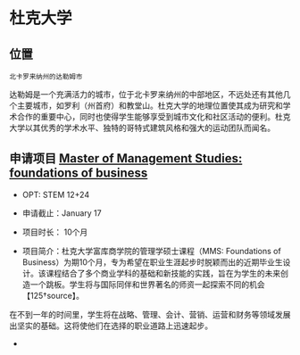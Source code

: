 # 杜克大学

## 位置
`北卡罗来纳州的达勒姆市`

达勒姆是一个充满活力的城市，位于北卡罗来纳州的中部地区，不远处还有其他几个主要城市，如罗利（州首府）和教堂山。杜克大学的地理位置使其成为研究和学术合作的重要中心，同时也使得学生能够享受到城市文化和社区活动的便利。杜克大学以其优秀的学术水平、独特的哥特式建筑风格和强大的运动团队而闻名。


## 申请项目 [Master of Management Studies: foundations of business](https://www.fuqua.duke.edu/programs/mms-foundations-of-business)

* OPT: STEM 12+24
* 申请截止：January 17
* 项目时长： 10个月

* 项目简介：杜克大学富库商学院的管理学硕士课程（MMS: Foundations of Business）为期10个月，专为希望在职业生涯起步时脱颖而出的近期毕业生设计。该课程结合了多个商业学科的基础和新技能的实践，旨在为学生的未来创造一个跳板。学生将与国际同伴和世界著名的师资一起探索不同的机会【125†source】。

在不到一年的时间里，学生将在战略、管理、会计、营销、运营和财务等领域发展出坚实的基础。这将使他们在选择的职业道路上迅速起步。

* 
